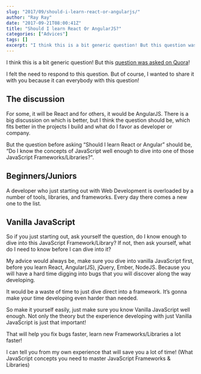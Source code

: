 ```yaml
---
slug: "2017/09/should-i-learn-react-or-angularjs/"
author: "Ray Ray"
date: "2017-09-21T08:00:41Z"
title: "Should I learn React Or AngularJS?"
categories: ["Advices"]
tags: []
excerpt: "I think this is a bit generic question! But this question was asked on Quora!I felt the need to res..."
---
```


I think this is a bit generic question! But this [question was asked on Quora](https://www.quora.com/Should-I-learn-React-or-AngularJS)!

I felt the need to respond to this question. But of course, I wanted to share it with you because it can everybody with this question!

## The discussion

For some, it will be React and for others, it would be AngularJS. There is a big discussion on which is better, but I think the question should be, which fits better in the projects I build and what do I favor as developer or company.

But the question before asking “Should I learn React or Angular” should be, “Do I know the concepts of JavaScript well enough to dive into one of those JavaScript Frameworks/Libraries?".

## Beginners/Juniors

A developer who just starting out with Web Development is overloaded by a number of tools, libraries, and frameworks. Every day there comes a new one to the list.

## Vanilla JavaScript

So if you just starting out, ask yourself the question, do I know enough to dive into this JavaScript Framework/Library? If not, then ask yourself, what do I need to know before I can dive into it?

My advice would always be, make sure you dive into vanilla JavaScript first, before you learn React, Angular(JS), jQuery, Ember, NodeJS. Because you will have a hard time digging into bugs that you will discover along the way developing.

It would be a waste of time to just dive direct into a framework. It’s gonna make your time developing even harder than needed.

So make it yourself easily, just make sure you know Vanilla JavaScript well enough. Not only the theory but the experience developing with just Vanilla JavaScript is just that important!

That will help you fix bugs faster, learn new Frameworks/Libraries a lot faster!

I can tell you from my own experience that will save you a lot of time! (What JavaScript concepts you need to master JavaScript Frameworks & Libraries)
